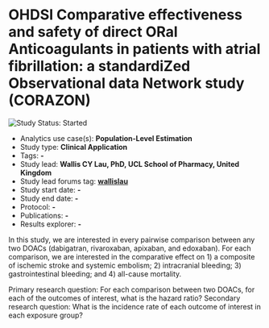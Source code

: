 OHDSI Comparative effectiveness and safety of direct ORal Anticoagulants in patients with atrial fibrillation: a standardiZed Observational data Network study (CORAZON)
=============

<img src="https://img.shields.io/badge/Study%20Status-Started-blue.svg" alt="Study Status: Started">

- Analytics use case(s): **Population-Level Estimation**
- Study type: **Clinical Application**
- Tags: **-**
- Study lead: **Wallis CY Lau, PhD, UCL School of Pharmacy, United Kingdom**
- Study lead forums tag: **[wallislau](https://forums.ohdsi.org/u/wallislau)**
- Study start date: **-**
- Study end date: **-**
- Protocol: **-**
- Publications: **-**
- Results explorer: **-**

In this study, we are interested in every pairwise comparison between any two DOACs (dabigatran, rivaroxaban, apixaban, and edoxaban). For each comparison, we are interested in the comparative effect on 1) a composite of ischemic stroke and systemic embolism; 2) intracranial bleeding; 3) gastrointestinal bleeding; and 4) all-cause mortality. 

Primary research question: For each comparison between two DOACs, for each of the outcomes of interest, what is the hazard ratio? 
Secondary research question: What is the incidence rate of each outcome of interest in each exposure group? 


